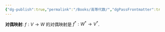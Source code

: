 ```yaml
---
{"dg-publish":true,"permalink":"/Books/高等代数/","dgPassFrontmatter":true,"created":"2024-06-30T21:07:15.835+08:00","updated":"2024-08-16T20:54:06.858+08:00"}
---
```


**对偶映射**:  $f:V\rightarrow W$ 的对偶映射是 $f^{*}:W^{*}\rightarrow V^{*}$.